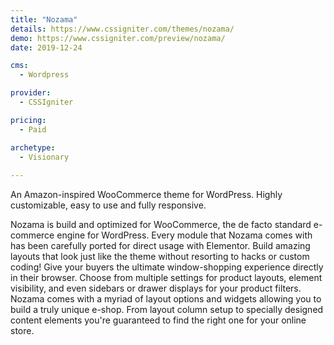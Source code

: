 ```yaml
---
title: "Nozama"
details: https://www.cssigniter.com/themes/nozama/
demo: https://www.cssigniter.com/preview/nozama/
date: 2019-12-24

cms: 
  - Wordpress

provider: 
  - CSSIgniter

pricing:
  - Paid

archetype:
  - Visionary
  
---
```


An Amazon-inspired WooCommerce theme for WordPress. Highly customizable, easy to use and fully responsive.

Nozama is build and optimized for WooCommerce, the de facto standard e-commerce engine for WordPress. Every module that Nozama comes with has been carefully ported for direct usage with Elementor. Build amazing layouts that look just like the theme without resorting to hacks or custom coding! Give your buyers the ultimate window-shopping experience directly in their browser. Choose from multiple settings for product layouts, element visibility, and even sidebars or drawer displays for your product filters. Nozama comes with a myriad of layout options and widgets allowing you to build a truly unique e-shop. From layout column setup to specially designed content elements you're guaranteed to find the right one for your online store.